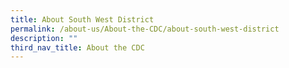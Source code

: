 ```yaml
---
title: About South West District
permalink: /about-us/About-the-CDC/about-south-west-district
description: ""
third_nav_title: About the CDC
---
```

